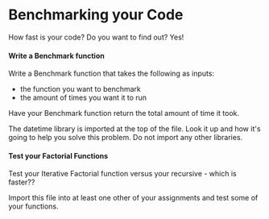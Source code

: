 Benchmarking your Code
=======================

How fast is your code? Do you want to find out? Yes!

#### Write a Benchmark function

Write a Benchmark function that takes the following as inputs:  
* the function you want to benchmark  
* the amount of times you want it to run  

Have your Benchmark function return the total amount of time it took.

The datetime library is imported at the top of the file. Look it up and how it's going to help you solve this problem. Do not import any other libraries.

#### Test your Factorial Functions

Test your Iterative Factorial function versus your recursive - which is faster??

Import this file into at least one other of your assignments and test some of your functions.
